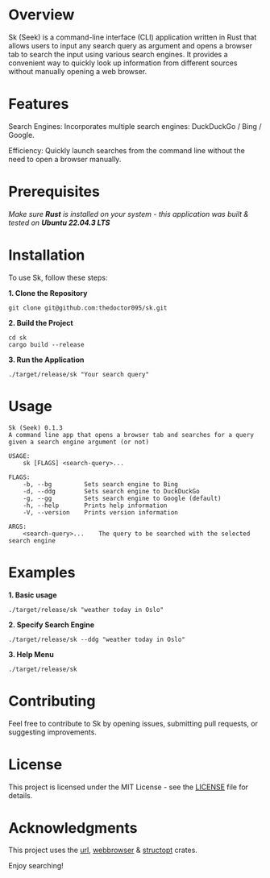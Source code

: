 # Overview

Sk (Seek) is a command-line interface (CLI) application written in Rust that allows users to input any search query as argument and opens a browser tab to search the input using various search engines. It provides a convenient way to quickly look up information from different sources without manually opening a web browser.

# Features

Search Engines: Incorporates multiple search engines: DuckDuckGo / Bing / Google.

Efficiency: Quickly launch searches from the command line without the need to open a browser manually.

# Prerequisites
_Make sure **Rust** is installed on your system - this application was built & tested on **Ubuntu 22.04.3 LTS**_

# Installation

To use Sk, follow these steps:

**1. Clone the Repository**

```
git clone git@github.com:thedoctor095/sk.git
```

**2. Build the Project**

```
cd sk
cargo build --release
```

**3. Run the Application**
```
./target/release/sk "Your search query"
```

# Usage
```
Sk (Seek) 0.1.3
A command line app that opens a browser tab and searches for a query given a search engine argument (or not)

USAGE:
    sk [FLAGS] <search-query>...

FLAGS:
    -b, --bg         Sets search engine to Bing
    -d, --ddg        Sets search engine to DuckDuckGo
    -g, --gg         Sets search engine to Google (default)
    -h, --help       Prints help information
    -V, --version    Prints version information

ARGS:
    <search-query>...    The query to be searched with the selected search engine

```

# Examples

**1. Basic usage**
```
./target/release/sk "weather today in Oslo"
```
**2. Specify Search Engine**
```
./target/release/sk --ddg "weather today in Oslo"
```
**3. Help Menu**
```
./target/release/sk
```

# Contributing

Feel free to contribute to Sk by opening issues, submitting pull requests, or suggesting improvements.

# License

This project is licensed under the MIT License - see the [LICENSE](https://github.com/thedoctor095/sk/blob/master/LICENSE) file for details.

# Acknowledgments

This project uses the [url](https://crates.io/crates/url), [webbrowser](https://crates.io/crates/webbrowser) & [structopt](https://docs.rs/structopt/latest/structopt/) crates.

Enjoy searching!
